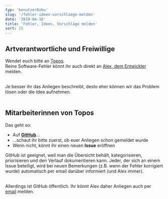 ```yaml
---
typ: 'benutzerDoku'
slug: '/fehler-ideen-vorschlaege-melden'
date: '2019-04-16'
title: 'Fehler, Ideen, Vorschläge melden'
sort: 25
---
```


## Artverantwortliche und Freiwillige

Wendet euch bitte an [Topos](mailto:salzmann@toposmm.ch).<br/>
Reine Software-Fehler könnt ihr auch direkt an [Alex, dem Entwickler](mailto:alex@gabriel-software.ch) melden.<br/><br/>

Je besser ihr das Anliegen beschreibt, desto eher können wir das Problem lösen oder die Idee aufnehmen.<br/><br/>

## Mitarbeiterinnen von Topos

Das geht so:

- Auf [**GitHub**](https://github.com/barbalex/apf2/issues)...
- ...schaut ihr bitte zuerst, ob euer Anliegen schon gemeldet wurde
- Wenn nicht, könnt ihr einen neuen **Issue** eröffnen

GitHub ist geeignet, weil man die Übersicht behält, kategorisieren, priorisieren und den Verlauf dokumentieren kann. Jeder, der sich an einem Issue beteiligt, wird bei neuen Bemerkungen (z.B. wenn der Fehler korrigiert wurde) automatisch per email darüber informiert (und Alex immer).<br/><br/>

Allerdings ist GitHub öffentlich. Ihr könnt Alex daher Anliegen auch per [email](mailto:alex@gabriel-software.ch) melden.
